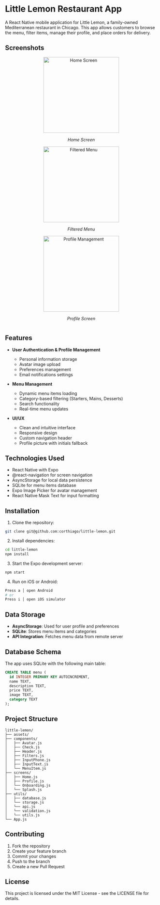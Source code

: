 # Little Lemon Restaurant App

A React Native mobile application for Little Lemon, a family-owned Mediterranean restaurant in Chicago. This app allows customers to browse the menu, filter items, manage their profile, and place orders for delivery.

## Screenshots

<div align="center">
  <div style="display: inline-block; margin: 0 10px;">
    <img src="./assets/screen-home.png" width="250" alt="Home Screen"/>
    <p align="center"><em>Home Screen</em></p>
  </div>
  <div style="display: inline-block; margin: 0 10px;">
    <img src="./assets/screen-home-filter.png" width="250" alt="Filtered Menu"/>
    <p align="center"><em>Filtered Menu</em></p>
  </div>
  <div style="display: inline-block; margin: 0 10px;">
    <img src="./assets/screen-profile.png" width="250" alt="Profile Management"/>
    <p align="center"><em>Profile Screen</em></p>
  </div>
</div>

## Features

- **User Authentication & Profile Management**
  - Personal information storage
  - Avatar image upload
  - Preferences management
  - Email notifications settings

- **Menu Management**
  - Dynamic menu items loading
  - Category-based filtering (Starters, Mains, Desserts)
  - Search functionality
  - Real-time menu updates

- **UI/UX**
  - Clean and intuitive interface
  - Responsive design
  - Custom navigation header
  - Profile picture with initials fallback

## Technologies Used

- React Native with Expo
- @react-navigation for screen navigation
- AsyncStorage for local data persistence
- SQLite for menu items database
- Expo Image Picker for avatar management
- React Native Mask Text for input formatting

## Installation

1. Clone the repository:
```bash
git clone git@github.com:corthiago/little-lemon.git
```

2. Install dependencies:
```bash
cd little-lemon
npm install
```

3. Start the Expo development server:
```bash
npm start
```

4. Run on iOS or Android:
```bash
Press a │ open Android
# or
Press i │ open iOS simulator
```

## Data Storage

- **AsyncStorage**: Used for user profile and preferences
- **SQLite**: Stores menu items and categories
- **API Integration**: Fetches menu data from remote server


## Database Schema

The app uses SQLite with the following main table:

```sql
CREATE TABLE menu (
  id INTEGER PRIMARY KEY AUTOINCREMENT,
  name TEXT,
  description TEXT,
  price TEXT,
  image TEXT,
  category TEXT
);
```

## Project Structure

```
little-lemon/
├── assets/
├── components/
│   ├── Avatar.js
│   ├── Check.js
│   ├── Header.js
│   ├── Filters.js
│   ├── InputPhone.js
│   ├── InputText.js
│   └── MenuItem.js
├── screens/
│   ├── Home.js
│   ├── Profile.js
│   └── Onboarding.js
│   └── Splash.js
├── utils/
│   ├── database.js
│   └── storage.js
│   └── api.js
│   └── validation.js
│   └── utils.js
└── App.js
```

## Contributing

1. Fork the repository
2. Create your feature branch
3. Commit your changes
4. Push to the branch
5. Create a new Pull Request

## License

This project is licensed under the MIT License - see the LICENSE file for details.